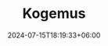 ---
title: "Kogemus"
date: 2024-07-15T18:19:33+06:00
heading : "Katrin Jasinski"
image: "images/about/about-img1.jpg"
description : "Juuksur-stilist Katrin on läbinud mitmeid koolitusi ning teinud inspireerivat ja loovat tööd ka väljaspool salongi. Elukestev õppe on edu võti!"
expertise_title: "Kogemus"
expertise_sectors: [
    "2018 Tartu Ülikooli Sotsiaalpedagoogika eriala",
    "2018 GLOW International Make-up School",
    "2019 Balmain tootekoolitus",
    "2019 Goldwell tootekoolius",
    "2019 Nano rings juuksepikenduste koolitus",
    "2019 Matrix tootekoolitus",
    "2019 Matrix kahepäevane VIP meistriklass Riias",
    "2019 Välispraktika I Boldrini Parrucchieri salongis Rimini, Italia",
    "2020 Nikolai Isak kahepäevane pulmasoengu praktiline koolitus",
    "2020 Tartu KHK juuksuri 4.tase",
    "2020 OLAPLEX teoreetiline ja praktiline koolitus",
    "2020 Aili Püss soengukoolitus",
    "2021 Renaldo Paabel 10h värvis praktiline koolitus",
    "2021 Goar Avetisyan edasijõudnute jumestus koolitus 'Beauty-Specialist'",
    "2021 KEVIN.MURPHY weekender",
    "2022 KEVIN.MURPHY FAST.FORWARD Berliinis",
    "2022 KEVIN.MURPHY Session.Salon superstilisti koolitus ja graduation",
    "2022 KEVIN.MURPHY LAB värikoolitus",
    "2022 KEVIN.MURPHY Texture.Shape.Finish koolitus",
    "2023 KEVIN.MURPHY Lokkis juuste lõikamine/hooldamine ja stiliseerimine",
    "2023 KEVIN.MURPHY RE:FRAME värvi-ja stiliseerimisekoolitus",
    "2023 KEVIN.MURPHY GREY värvikoolitus",
    "2023 KEVIN.MURPHY ART LAB edasijõudnute värvikoolitus",
    "Juuksuri ja jumestaja töö väljaspool salongi:",
    "2019 Juuksurite aasta tegija 2019 'Publiku lemmik'",
    "2019 Backstage 'Moeäratus'",
    "2019 Backstage Estonian Fashion Festival",
    "2022 Backstage Tallinn Fashion Week"
    ]
---